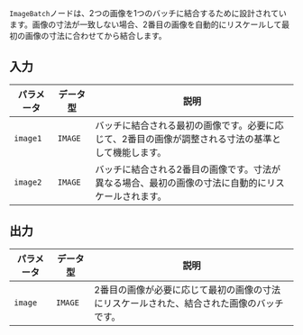 `ImageBatch`ノードは、2つの画像を1つのバッチに結合するために設計されています。画像の寸法が一致しない場合、2番目の画像を自動的にリスケールして最初の画像の寸法に合わせてから結合します。

## 入力

| パラメータ | データ型 | 説明 |
|-----------|-------------|-------------|
| `image1`  | `IMAGE`     | バッチに結合される最初の画像です。必要に応じて、2番目の画像が調整される寸法の基準として機能します。 |
| `image2`  | `IMAGE`     | バッチに結合される2番目の画像です。寸法が異なる場合、最初の画像の寸法に自動的にリスケールされます。 |

## 出力

| パラメータ | データ型 | 説明 |
|-----------|-------------|-------------|
| `image`   | `IMAGE`     | 2番目の画像が必要に応じて最初の画像の寸法にリスケールされた、結合された画像のバッチです。 |
